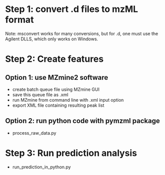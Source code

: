 
Step 1: convert .d files to mzML format 
========================================

Note: msconvert works for many conversions, but for .d, one must use the Agilent DLLS, which only works on Windows.  


Step 2: Create features 
========================

## Option 1: use MZmine2 software

* create batch queue file using MZmine GUI
* save this queue file as .xml 
* run MZmine from command line with .xml input option
* export XML file containing resulting peak list

## Option 2: run python code with pymzml package

* process_raw_data.py

Step 3: Run prediction analysis 
================================

* run_prediction_in_python.py

